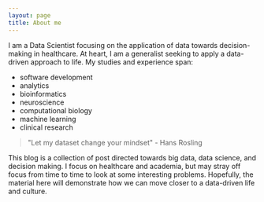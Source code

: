 ```yaml
---
layout: page
title: About me 
---
```


I am a Data Scientist focusing on the application of data towards decision-making in healthcare. At heart, I am a generalist seeking to apply a data-driven approach to life. My studies and experience span:

- software development
- analytics
- bioinformatics
- neuroscience
- computational biology
- machine learning
- clinical research

> "Let my dataset change your mindset" - Hans Rosling

This blog is a collection of post directed towards big data, data science, and decision making. I focus on healthcare and academia, but may stray off focus from time to time to look at some interesting problems. Hopefully, the material here will demonstrate how we can move closer to a data-driven life and culture.

